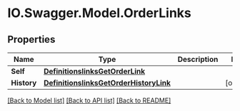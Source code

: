 # IO.Swagger.Model.OrderLinks
## Properties

Name | Type | Description | Notes
------------ | ------------- | ------------- | -------------
**Self** | [**DefinitionslinksGetOrderLink**](DefinitionslinksGetOrderLink.md) |  | 
**History** | [**DefinitionslinksGetOrderHistoryLink**](DefinitionslinksGetOrderHistoryLink.md) |  | [optional] 

[[Back to Model list]](../README.md#documentation-for-models) [[Back to API list]](../README.md#documentation-for-api-endpoints) [[Back to README]](../README.md)

